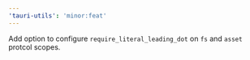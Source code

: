 ```yaml
---
'tauri-utils': 'minor:feat'
---
```


Add option to configure `require_literal_leading_dot` on `fs` and `asset` protcol scopes.

